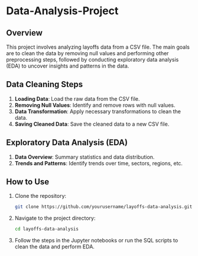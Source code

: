 # Data-Analysis-Project

## Overview

This project involves analyzing layoffs data from a CSV file. The main goals are to clean the data by removing null values and performing other preprocessing steps, followed by conducting exploratory data analysis (EDA) to uncover insights and patterns in the data.


## Data Cleaning Steps

1. **Loading Data**: Load the raw data from the CSV file.
2. **Removing Null Values**: Identify and remove rows with null values.
3. **Data Transformation**: Apply necessary transformations to clean the data.
4. **Saving Cleaned Data**: Save the cleaned data to a new CSV file.

## Exploratory Data Analysis (EDA)

1. **Data Overview**: Summary statistics and data distribution.
2. **Trends and Patterns**: Identify trends over time, sectors, regions, etc.


## How to Use

1. Clone the repository:
    ```bash
    git clone https://github.com/yourusername/layoffs-data-analysis.git
    ```
2. Navigate to the project directory:
    ```bash
    cd layoffs-data-analysis
    ```
3. Follow the steps in the Jupyter notebooks or run the SQL scripts to clean the data and perform EDA.
